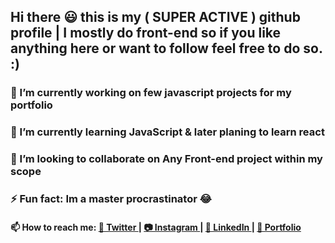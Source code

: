 ## Hi there 😃 this is my ( SUPER ACTIVE ) github profile | I mostly do front-end so if you like anything here or want to follow feel free to do so. :)

 
### 🔭 I’m currently working on few javascript projects for my portfolio
### 🌱 I’m currently learning JavaScript & later planing to learn react
### 👯 I’m looking to collaborate on Any Front-end project within my scope
### ⚡ Fun fact: Im a master procrastinator 😂
 
#### 📫 How to reach me: [ 💜 Twitter ](https://twitter.com/Rohil_Cris)| [ 📷 Instagram ](https://www.instagram.com/rcris.p) | [ 🤵 LinkedIn ](https://www.linkedin.com/in/rohil-pinto)| [ 🎯 Portfolio ](https://rohilpinto.com)
 

 
